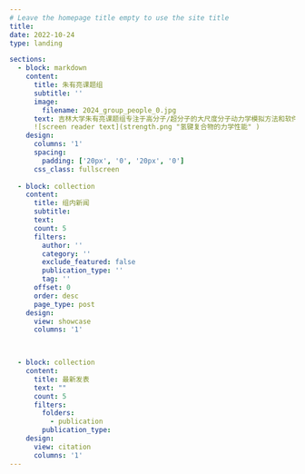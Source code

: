 ```yaml
---
# Leave the homepage title empty to use the site title
title:
date: 2022-10-24
type: landing

sections:
  - block: markdown
    content:
      title: 朱有亮课题组
      subtitle: ''
      image: 
        filename: 2024_group_people_0.jpg
      text: 吉林大学朱有亮课题组专注于高分子/超分子的大尺度分子动力学模拟方法和软件、高分子材料力学性能的分子机理、共价有机框架的生长动力学等领域的研究。自主研发了分子动力学模拟软件GALAMOST 和 PYGAMD 并取得了一系列重要应用，软件应用成果已经在science等国际著名期刊发表论文超过200篇。
      ![screen reader text](strength.png "氢键复合物的力学性能" )
    design:
      columns: '1'
      spacing:
        padding: ['20px', '0', '20px', '0']
      css_class: fullscreen      
  
  - block: collection
    content:
      title: 组内新闻
      subtitle:
      text:
      count: 5
      filters:
        author: ''
        category: ''
        exclude_featured: false
        publication_type: ''
        tag: ''
      offset: 0
      order: desc
      page_type: post
    design:
      view: showcase
      columns: '1'
  


  - block: collection
    content:
      title: 最新发表
      text: ""
      count: 5
      filters:
        folders:
          - publication
        publication_type: 
    design:
      view: citation
      columns: '1'
---
```

